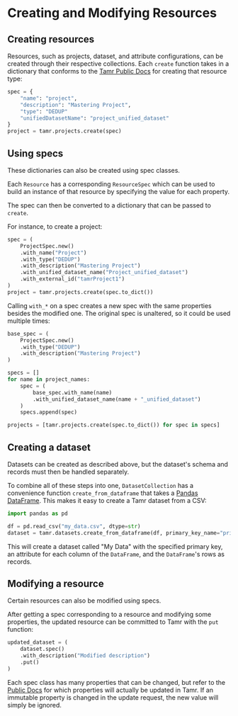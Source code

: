 # Creating and Modifying Resources
## Creating resources
Resources, such as projects, dataset, and attribute configurations, can be created through their respective collections. Each `create` function takes in a dictionary that conforms to the
[Tamr Public Docs](https://docs.tamr.com/reference) for creating that resource type:
```python
spec = {
    "name": "project",
    "description": "Mastering Project",
    "type": "DEDUP"
    "unifiedDatasetName": "project_unified_dataset"
}
project = tamr.projects.create(spec)
```

## Using specs
These dictionaries can also be created using spec classes.

Each `Resource` has a corresponding `ResourceSpec` which can be used to build an instance of that resource by specifying the value for each property.

The spec can then be converted to a dictionary that can be passed to `create`.

For instance, to create a project:
```python
spec = (
    ProjectSpec.new()
    .with_name("Project")
    .with_type("DEDUP")
    .with_description("Mastering Project")
    .with_unified_dataset_name("Project_unified_dataset")
    .with_external_id("tamrProject1")
)
project = tamr.projects.create(spec.to_dict())
```

Calling `with_*` on a spec creates a new spec with the same properties besides the modified one. The original spec is unaltered, so it could be used multiple times:
```python
base_spec = (
    ProjectSpec.new()
    .with_type("DEDUP")
    .with_description("Mastering Project")
)

specs = []
for name in project_names:
    spec = (
        base_spec.with_name(name)
        .with_unified_dataset_name(name + "_unified_dataset")
    )
    specs.append(spec)

projects = [tamr.projects.create(spec.to_dict()) for spec in specs]
```

## Creating a dataset
Datasets can be created as described above, but the dataset's schema and records must then be handled separately.

To combine all of these steps into one, `DatasetCollection` has a convenience function `create_from_dataframe` that takes a [Pandas DataFrame](https://pandas.pydata.org/pandas-docs/stable/reference/api/pandas.DataFrame.html).
This makes it easy to create a Tamr dataset from a CSV:
```python
import pandas as pd

df = pd.read_csv("my_data.csv", dtype=str)
dataset = tamr.datasets.create_from_dataframe(df, primary_key_name="primary key name", dataset_name="My Data")
```

This will create a dataset called "My Data" with the specified primary key, an attribute
for each column of the `DataFrame`, and the `DataFrame`'s rows as records.

## Modifying a resource
Certain resources can also be modified using specs.

After getting a spec corresponding to a resource and modifying some properties,
the updated resource can be committed to Tamr with the `put` function:
```python
updated_dataset = (
    dataset.spec()
    .with_description("Modified description")
    .put()
)
```
Each spec class has many properties that can be changed, but refer to the
[Public Docs](https://docs.tamr.com/reference) for which properties will actually be updated in Tamr. If an immutable property is changed in the update request, the new value will simply be ignored.
